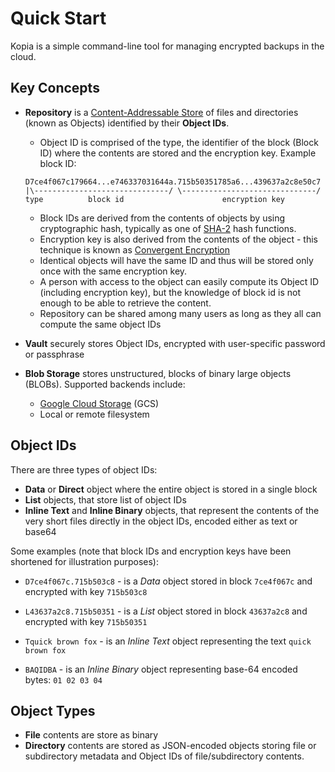 Quick Start
===

Kopia is a simple command-line tool for managing encrypted backups in the cloud.

Key Concepts
---

* **Repository** is a [Content-Addressable Store](https://en.wikipedia.org/wiki/Content-addressable_storage) of files and directories (known as Objects) identified by their **Object IDs**.

    - Object ID is comprised of the type, the identifier of the block (Block ID) where the contents are stored and the encryption key. Example block ID:

    ```
    D7ce4f067c179664...e746337031644a.715b50351785a6...439637a2c8e50c7
    |\------------------------------/ \------------------------------/
    type          block id                      encryption key
    ```

    - Block IDs are derived from the contents of objects by using cryptographic hash, typically as one of [SHA-2](https://en.wikipedia.org/wiki/SHA-2) hash functions.
    - Encryption key is also derived from the contents of the object - this technique is known as [Convergent Encryption](https://en.wikipedia.org/wiki/Convergent_encryption)
    - Identical objects will have the same ID and thus will be stored only once with the same encryption key.
    - A person with access to the object can easily compute its Object ID (including encryption key), but the knowledge of block id is not enough to be able to retrieve the content.
    - Repository can be shared among many users as long as they all can compute the same object IDs

* **Vault** securely stores Object IDs, encrypted with user-specific password or passphrase
* **Blob Storage** stores unstructured, blocks of binary large objects (BLOBs).
  Supported backends include:

    - [Google Cloud Storage](https://cloud.google.com/storage/) (GCS)
    - Local or remote filesystem

Object IDs
---

There are three types of object IDs:

* **Data** or **Direct** object where the entire object is stored in a single block
* **List** objects, that store list of object IDs
* **Inline Text** and **Inline Binary** objects, that represent the contents of the very short files directly in the object IDs, encoded either as text or base64

Some examples (note that block IDs and encryption keys have been shortened for illustration purposes):

* `D7ce4f067c.715b503c8` - is a *Data* object stored in block `7ce4f067c` and encrypted with key `715b503c8`

* `L43637a2c8.715b50351` - is a *List* object stored in block `43637a2c8` and encrypted with key `715b50351`

* `Tquick brown fox` - is an *Inline Text* object representing the text `quick brown fox`

* `BAQIDBA` - is an *Inline Binary* object representing base-64 encoded bytes: `01 02 03 04`

Object Types
---

* **File** contents are store as binary
* **Directory** contents are stored as JSON-encoded objects storing file or subdirectory metadata and Object IDs of file/subdirectory contents.

